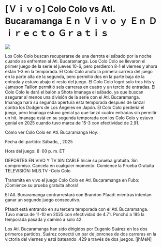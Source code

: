 # [Ｖｉｖｏ] Colo Colo vs Atl. Bucaramanga Ｅｎ Ｖｉｖｏ ｙ Ｅｎ Ｄｉｒｅｃｔｏ Ｇｒａｔｉｓ  
  
  
[![](https://i.imgur.com/qSNzIqt.png)](https://movie.rssnews.media/oUlTFmM.php)  
  
Los Colo Colo buscan recuperarse de una derrota el sábado por la noche cuando se enfrenten al Atl. Bucaramanga. Los Colo Colo se llevaron el primer juego de la serie el jueves 10-6, pero perdieron 8-1 el viernes y ahora están 1-3 en la temporada. El Colo Colo anotó la primera carrera del juego en la parte alta de la segunda, pero permitió dos en la parte baja de la entrada y estuvo abajo el resto del juego. El Colo Colo logró solo tres hits y Jameson Taillon permitió seis carreras en cuatro y un tercio de entradas. El Colo Colo le dará el balón a Shota Imanaga el sábado, ya que buscan asegurar al menos una división de la serie con el Atl. Bucaramanga. Imanaga hará su segunda apertura esta temporada después de lanzar contra los Dodgers de Los Ángeles en Japón. El Colo Colo perdería el juego, pero Imanaga estuvo genial ya que lanzó cuatro entradas sin permitir un hit. Imanaga está en su segunda temporada con los Colo Colo y estuvo genial en 2025 cuando tuvo marca de 15-3 con efectividad de 2.91.

Cómo ver Colo Colo en Atl. Bucaramanga Hoy:

Fecha del partido: Sábado, , 2025

Hora del juego: 8: 00 p. m. ET

DEPORTES EN VIVO Y TV SIN CABLE
Inicie su prueba gratuita. Sin compromiso. Cancela en cualquier momento.
Comience la Prueba Gratuita
TELEVISIÓN: MLB.TV -Colo Colo

Transmita en vivo el juego Colo Colo en Atl. Bucaramanga en Fubo: ¡Comience su prueba gratuita ahora! 

El Atl. Bucaramanga contrarrestará con Brandon Pfaadt mientras intentan ganar un segundo juego consecutivo.

Pfaadt está entrando en su tercera temporada con el Atl. Bucaramanga. Tuvo marca de 11-10 en 2025 con efectividad de 4.71. Ponchó a 185 la temporada pasada y caminó a solo 42.

Los Atl. Bucaramanga han sido dirigidos por Eugenio Suárez en los dos primeros partidos. Suárez conectó un par de jonrones de dos carreras en la victoria del viernes y está bateando .429 a través de dos juegos. [jhMeN]